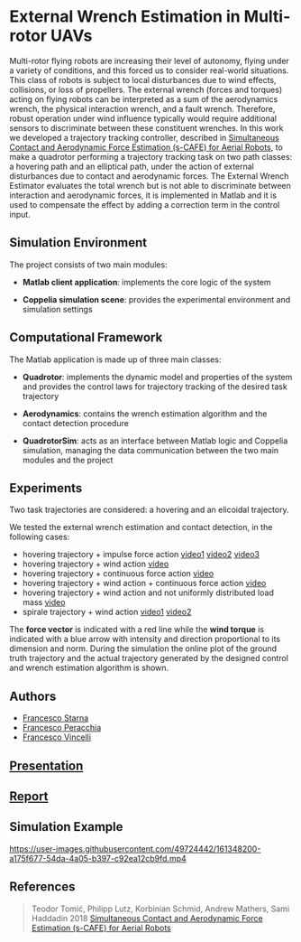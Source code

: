 # External Wrench Estimation in Multi-rotor UAVs

Multi-rotor flying robots are increasing their level of autonomy, flying under a variety of conditions, and this forced us to consider real-world situations. This class of robots is subject to local disturbances due to wind effects, collisions, or loss of propellers.
The external wrench (forces and torques) acting on flying robots can be interpreted as a sum of the aerodynamics wrench, the physical interaction wrench, and a fault wrench. Therefore, robust operation under wind influence typically would require additional sensors to discriminate between these constituent wrenches.
In this work we developed a trajectory tracking controller, described in [Simultaneous Contact and Aerodynamic Force Estimation (s-CAFE) for Aerial Robots](https://arxiv.org/abs/1810.12908), to make a quadrotor performing a trajectory tracking task on two path classes: a hovering path and an elliptical path, under the action of external disturbances due to contact and aerodynamic forces. The External Wrench Estimator evaluates the total wrench but is not able to discriminate between interaction and aerodynamic forces, it is implemented in Matlab and it is used to compensate the effect by adding a correction term in the control input. 
 

## Simulation Environment

The project consists of two main modules:

- **Matlab client application**: implements the core logic of the system
 
- **Coppelia simulation scene**: provides the experimental environment and simulation settings


##  Computational Framework

The Matlab application is made up of three main classes:

- **Quadrotor**: implements the dynamic model and properties of the system and provides the control laws for trajectory tracking of the desired task trajectory

- **Aerodynamics**: contains the wrench estimation algorithm and the contact detection procedure

- **QuadrotorSim**: acts as an interface between Matlab logic and Coppelia simulation, managing the data communication between the two main modules and the project

## Experiments

Two task trajectories are considered: a hovering and an elicoidal trajectory.

We tested the external wrench estimation and contact detection, in the following cases:

- hovering trajectory + impulse force action [video1](https://github.com/FrancescoPeracchia/UAV_External-Wrench-Estimation-in-Multi-rotor-UAVs/blob/main/video/experiment-hovering%2B(down)impulse.mp4) [video2](https://github.com/FrancescoPeracchia/UAV_External-Wrench-Estimation-in-Multi-rotor-UAVs/blob/main/video/experiment-hovering%2B(left)impulse.mp4) [video3](https://github.com/FrancescoPeracchia/UAV_External-Wrench-Estimation-in-Multi-rotor-UAVs/blob/main/video/experiment-hovering%2B(right)impulse.mp4)
- hovering trajectory + wind action [video](https://github.com/FrancescoPeracchia/UAV_External-Wrench-Estimation-in-Multi-rotor-UAVs/blob/main/video/experiment-hovering%2Bwind.mp4)
- hovering trajectory + continuous force action [video](https://github.com/FrancescoPeracchia/UAV_External-Wrench-Estimation-in-Multi-rotor-UAVs/blob/main/video/experiment-hovering%2Bforce.mp4)
- hovering trajectory + wind action + continuous force action [video](https://github.com/FrancescoPeracchia/UAV_External-Wrench-Estimation-in-Multi-rotor-UAVs/blob/main/video/experiment-hovering%2Bwind%26force.mp4)
- hovering trajectory + wind action and not uniformly distributed load mass [video](https://github.com/FrancescoPeracchia/UAV_External-Wrench-Estimation-in-Multi-rotor-UAVs/blob/main/video/experiment-hovering%2Bwind%2Basymmetry.mp4)
- spirale trajectory + wind action [video1](https://github.com/FrancescoPeracchia/UAV_External-Wrench-Estimation-in-Multi-rotor-UAVs/blob/main/video/experiment-spirale%2Bwind%20(1).mp4) [video2](https://github.com/FrancescoPeracchia/UAV_External-Wrench-Estimation-in-Multi-rotor-UAVs/blob/main/video/experiment-spirale%2Bwind%20(2).mp4)

The **force vector** is indicated with a red line while the **wind torque** is indicated with a blue arrow with intensity and direction proportional to its dimension and norm.
During the simulation the online plot of the ground truth trajectory and the actual trajectory generated by the designed control and wrench estimation algorithm is shown. 


## Authors
- [Francesco Starna](https://github.com/Starnino) 
- [Francesco Peracchia](https://github.com/FrancescoPeracchia)
- [Francesco Vincelli](https://github.com/FrancescoVIncelli)

## [Presentation](https://github.com/FrancescoPeracchia/UAV_External-Wrench-Estimation-in-Multi-rotor-UAVs/blob/main/docs/CPR-UAV_Presentation.pdf)
## [Report](https://github.com/FrancescoPeracchia/UAV_External-Wrench-Estimation-in-Multi-rotor-UAVs/blob/main/docs/EiR_UAV_Report.pdf)

## Simulation Example
https://user-images.githubusercontent.com/49724442/161348200-a175f677-54da-4a05-b397-c92ea12cb9fd.mp4

## References
> Teodor Tomić, Philipp Lutz, Korbinian Schmid, Andrew Mathers, Sami Haddadin 2018
[Simultaneous Contact and Aerodynamic Force Estimation (s-CAFE) for Aerial Robots](https://arxiv.org/abs/1810.12908)
